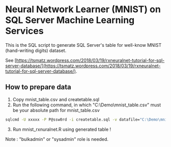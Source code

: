 # Neural Network Learner (MNIST) on SQL Server Machine Learning Services

This is the SQL script to generate SQL Server's table for well-know MNIST (hand-writing digits) dataset.

See [https://tsmatz.wordpress.com/2018/03/19/rxneuralnet-tutorial-for-sql-server-database/](https://tsmatz.wordpress.com/2018/03/19/rxneuralnet-tutorial-for-sql-server-database/).

## How to prepare data

1. Copy mnist_table.csv and createtable.sql
2. Run the following command, in which "C:\Demo\mnist_table.csv" must be your absolute path for mnist_table.csv

```bash
sqlcmd -U xxxxx -P P@ssw0rd -i createtable.sql -v datafile="C:\Demo\mnist_table.csv"
```

3. Run mnist_rxnuralnet.R using generated table !

Note : "bulkadmin" or "sysadmin" role is needed.
